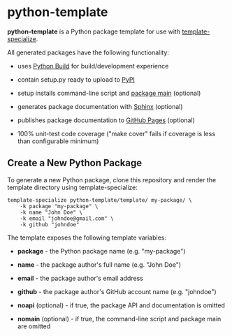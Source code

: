 # python-template

**python-template** is a Python package template for use with
[template-specialize](https://pypi.org/project/template-specialize/).

All generated packages have the following functionality:

- uses [Python Build](https://github.com/craigahobbs/python-build#readme) for build/development experience

- contain setup.py ready to upload to [PyPI](https://pypi.org/)

- setup installs command-line script and [package main](https://docs.python.org/3/library/__main__.html) (optional)

- generates package documentation with [Sphinx](https://pypi.org/project/Sphinx/) (optional)

- publishes package documentation to [GitHub Pages](https://pages.github.com/) (optional)

- 100% unit-test code coverage ("make cover" fails if coverage is less than configurable minimum)


## Create a New Python Package

To generate a new Python package, clone this repository and render the template directory using template-specialize:

```
template-specialize python-template/template/ my-package/ \
    -k package "my-package" \
    -k name "John Doe" \
    -k email "johndoe@gmail.com" \
    -k github "johndoe"
```

The template exposes the following template variables:

- **package** - the Python package name (e.g. "my-package")

- **name** - the package author's full name (e.g. "John Doe")

- **email** - the package author's email address

- **github** - the package author's GitHub account name (e.g. "johndoe")

- **noapi** (optional) - if true, the package API and documentation is omitted

- **nomain** (optional) - if true, the command-line script and package main are omitted
